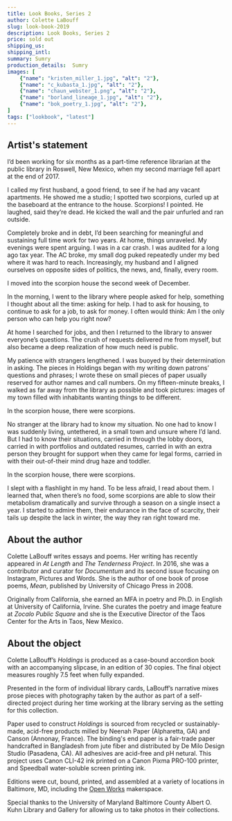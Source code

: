 ```yaml
---
title: Look Books, Series 2
author: Colette LaBouff
slug: look-book-2019
description: Look Books, Series 2
price: sold out
shipping_us: 
shipping_intl: 
summary: Sumry
production_details:  Sumry
images: [
    {"name": "kristen_miller_1.jpg", "alt": "2"},
    {"name": "c_kubasta_1.jpg", "alt": "2"},
    {"name": "chaun_webster_1.png", "alt": "2"},
    {"name": "borland_lineage_1.jpg", "alt": "2"},
    {"name": "bok_poetry_1.jpg", "alt": "2"},
]
tags: ["lookbook", "latest"]
---
```


## Artist's statement

I’d been working for six months as a part-time reference librarian at the public library in Roswell, New Mexico, when my second marriage fell apart at the end of 2017.

I called my first husband, a good friend, to see if he had any vacant apartments. He showed me a studio; I spotted two scorpions, curled up at the baseboard at the entrance to the house. Scorpions! I pointed. He laughed, said they’re dead. He kicked the wall and the pair unfurled and ran outside.

Completely broke and in debt, I’d been searching for meaningful and sustaining full time work for two years. At home, things unraveled. My evenings were spent arguing. I was in a car crash. I was audited for a long ago tax year. The AC broke, my small dog puked repeatedly under my bed where it was hard to reach. Increasingly, my husband and I aligned ourselves on opposite sides of politics, the news, and, finally, every room.

I moved into the scorpion house the second week of December.

In the morning, I went to the library where people asked for help, something I thought about all the time: asking for help. I had to ask for housing, to continue to ask for a job, to ask for money. I often would think: Am I the only person who can help you right now?

At home I searched for jobs, and then I returned to the library to answer everyone’s questions. The crush of requests delivered me from myself, but also became a deep realization of how much need is public.

My patience with strangers lengthened. I was buoyed by their determination in asking. The pieces in Holdings began with my writing down patrons’ questions and phrases; I wrote these on small pieces of paper usually reserved for author names and call numbers. On my fifteen-minute breaks, I walked as far away from the library as possible and took pictures: images of my town filled with inhabitants wanting things to be different.

In the scorpion house, there were scorpions.

No stranger at the library had to know my situation. No one had to know I was suddenly living, untethered, in a small town and unsure where I’d land. But I had to know their situations, carried in through the lobby doors, carried in with portfolios and outdated resumes, carried in with an extra person they brought for support when they came for legal forms, carried in with their out-of-their mind drug haze and toddler.

In the scorpion house, there were scorpions.

I slept with a flashlight in my hand. To be less afraid, I read about them. I learned that, when there’s no food, some scorpions are able to slow their metabolism dramatically and survive through a season on a single insect a year. I started to admire them, their endurance in the face of scarcity, their tails up despite the lack in winter, the way they ran right toward me.

## About the author

Colette LaBouff writes essays and poems. Her writing has recently appeared in _At Length_ and _The Tenderness Project_. In 2016, she was a contributor and curator for _Documentum_ and its second issue focusing on Instagram, Pictures and Words. She is the author of one book of prose poems, _Mean_, published by University of Chicago Press in 2008.

Originally from California, she earned an MFA in poetry and Ph.D. in English at University of California, Irvine. She curates the poetry and image feature at _Zocalo Public Square_ and she is the Executive Director of the Taos Center for the Arts in Taos, New Mexico.

## About the object

Colette LaBouff’s _Holdings_ is produced as a case-bound accordion book with an accompanying slipcase, in an edition of 30 copies. The final object measures roughly 7.5 feet when fully expanded.

Presented in the form of individual library cards, LaBouff’s narrative mixes prose pieces with photography taken by the author as part of a self-directed project during her time working at the library serving as the setting for this collection.

Paper used to construct _Holdings_ is sourced from recycled or sustainably-made, acid-free products milled by Neenah Paper (Alpharetta, GA) and Canson (Annonay, France). The binding's end paper is a fair-trade paper handcrafted in Bangladesh from jute fiber and distributed by De Milo Design Studio (Pasadena, CA). All adhesives are acid-free and pH netural. This project uses Canon CLI-42 ink printed on a Canon Pixma PRO-100 printer, and Speedball water-soluble screen printing ink.

Editions were cut, bound, printed, and assembled at a variety of locations in Baltimore, MD, including the [Open Works](https://www.openworksbmore.org/) makerspace.

Special thanks to the University of Maryland Baltimore County Albert O. Kuhn Library and Gallery for allowing us to take photos in their collections.